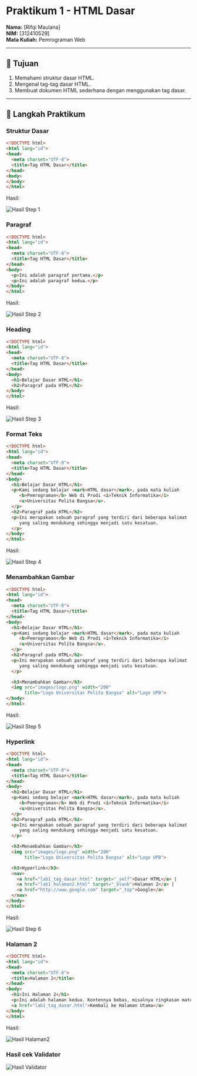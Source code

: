 # Praktikum 1 - HTML Dasar
**Nama:** [Rifqi Maulana]  
**NIM:** [312410529]  
**Mata Kuliah:** Pemrograman Web  

---

## 🎯 Tujuan
1. Memahami struktur dasar HTML.  
2. Mengenal tag-tag dasar HTML.  
3. Membuat dokumen HTML sederhana dengan menggunakan tag dasar.  

---

## 📝 Langkah Praktikum

### Struktur Dasar
```html
<!DOCTYPE html>
<html lang="id">
<head>
  <meta charset="UTF-8">
  <title>Tag HTML Dasar</title>
</head>
<body>
</body>
</html>
```
Hasil:

![Hasil Step 1](https://github.com/Shikilukeki/Lab1Web/blob/main/Lab1Web/ss/01_skeleton.png)

### Paragraf
```html
<!DOCTYPE html>
<html lang="id">
<head>
  <meta charset="UTF-8">
  <title>Tag HTML Dasar</title>
</head>
<body>
  <p>Ini adalah paragraf pertama.</p>
  <p>Ini adalah paragraf kedua.</p>
</body>
</html>
```
Hasil: 

![Hasil Step 2](https://github.com/Shikilukeki/Lab1Web/blob/main/Lab1Web/ss/02_paragraphs.png)

### Heading
```html
<!DOCTYPE html>
<html lang="id">
<head>
  <meta charset="UTF-8">
  <title>Tag HTML Dasar</title>
</head>
<body>
  <h1>Belajar Dasar HTML</h1>
  <h2>Paragraf pada HTML</h2>
</body>
</html>

```
Hasil: 

![Hasil Step 3](https://github.com/Shikilukeki/Lab1Web/blob/main/Lab1Web/ss/03_headings.png)

### Format Teks
```html
<!DOCTYPE html>
<html lang="id">
<head>
  <meta charset="UTF-8">
  <title>Tag HTML Dasar</title>
</head>
<body>
  <h1>Belajar Dasar HTML</h1>
  <p>Kami sedang belajar <mark>HTML dasar</mark>, pada mata kuliah 
     <b>Pemrograman</b> Web di Prodi <i>Teknik Informatika</i> 
     <u>Universitas Pelita Bangsa</u>.
  </p>
  <h2>Paragraf pada HTML</h2>
  <p>Ini merupakan sebuah paragraf yang terdiri dari beberapa kalimat 
     yang saling mendukung sehingga menjadi satu kesatuan. 
  </p>
</body>
</html>

```
Hasil: 

![Hasil Step 4](https://github.com/Shikilukeki/Lab1Web/blob/main/Lab1Web/ss/04_format_text.png
)

### Menambahkan Gambar
```html
<!DOCTYPE html>
<html lang="id">
<head>
  <meta charset="UTF-8">
  <title>Tag HTML Dasar</title>
</head>
<body>
  <h1>Belajar Dasar HTML</h1>
  <p>Kami sedang belajar <mark>HTML dasar</mark>, pada mata kuliah 
     <b>Pemrograman</b> Web di Prodi <i>Teknik Informatika</i> 
     <u>Universitas Pelita Bangsa</u>.
  </p>
  <h2>Paragraf pada HTML</h2>
  <p>Ini merupakan sebuah paragraf yang terdiri dari beberapa kalimat 
     yang saling mendukung sehingga menjadi satu kesatuan. 
  </p>

  <h3>Menambahkan Gambar</h3>
  <img src="images/logo.png" width="200" 
       title="Logo Universitas Pelita Bangsa" alt="Logo UPB">
</body>
</html>

```
Hasil: 

![Hasil Step 5](https://github.com/Shikilukeki/Lab1Web/blob/main/Lab1Web/ss/05_image.png)

### Hyperlink
```html
<!DOCTYPE html>
<html lang="id">
<head>
  <meta charset="UTF-8">
  <title>Tag HTML Dasar</title>
</head>
<body>
  <h1>Belajar Dasar HTML</h1>
  <p>Kami sedang belajar <mark>HTML dasar</mark>, pada mata kuliah 
     <b>Pemrograman</b> Web di Prodi <i>Teknik Informatika</i> 
     <u>Universitas Pelita Bangsa</u>.
  </p>
  <h2>Paragraf pada HTML</h2>
  <p>Ini merupakan sebuah paragraf yang terdiri dari beberapa kalimat 
     yang saling mendukung sehingga menjadi satu kesatuan. 
  </p>

  <h3>Menambahkan Gambar</h3>
  <img src="images/logo.png" width="200" 
       title="Logo Universitas Pelita Bangsa" alt="Logo UPB">

  <h3>Hyperlink</h3>
  <nav>
    <a href="lab1_tag_dasar.html" target="_self">Dasar HTML</a> |
    <a href="lab1_halaman2.html" target="_blank">Halaman 2</a> |
    <a href="http://www.google.com" target="_top">Google</a>
  </nav>
</body>
</html>

```
Hasil: 

![Hasil Step 6](https://github.com/Shikilukeki/Lab1Web/blob/main/Lab1Web/ss/06_nav.png
)

### Halaman 2
```html
<!DOCTYPE html>
<html lang="id">
<head>
  <meta charset="UTF-8">
  <title>Halaman 2</title>
</head>
<body>
  <h1>Ini Halaman 2</h1>
  <p>Ini adalah halaman kedua. Kontennya bebas, misalnya ringkasan materi atau teks contoh.</p>
  <a href="lab1_tag_dasar.html">Kembali ke Halaman Utama</a>
</body>
</html>

```
Hasil: 

![Hasil Halaman2](https://github.com/Shikilukeki/Lab1Web/blob/main/Lab1Web/ss/07_halaman2.png)

### Hasil cek Validator

![Hasil Validator](https://github.com/Shikilukeki/Lab1Web/blob/main/Lab1Web/ss/08_validator.png)

